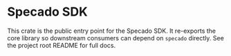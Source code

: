 # Specado SDK

This crate is the public entry point for the Specado SDK. It re-exports the
core library so downstream consumers can depend on `specado` directly. See the
project root README for full docs.
